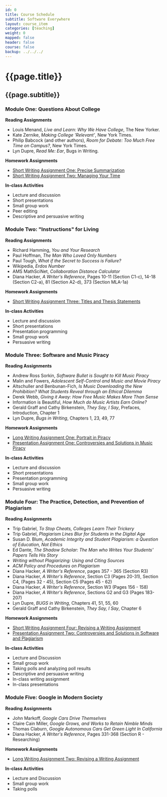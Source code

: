 ```yaml
---
id: 0 
title: Course Schedule
subtitle: Software Everywhere 
layout: course_item 
categories: [teaching]
weight: 0
mapped: false
header: false 
course: false 
backup: ../../../
---
```


# {{page.title}}

## {{page.subtitle}}

### Module One: Questions About College 

**Reading Assignments**

- Louis Menand, <em>Live and Learn: Why We Have College</em>, The New Yorker.
- Kate Zernike, <em>Making College 'Relevant'</em>, New York Times.
- Philip Babcock (and other authors), <em>Room for Debate: Too Much Free Time on Campus?</em>, New York Times.
- Lyn Dupre, <em>Read Me: Ear</em>, Bugs in Writing. 

**Homework Assignments**

- [Short Writing Assignment One: Precise Summarization]({{site.baseurl}}teaching/fs101F2013/provide/homework/hw1/fs101F2013-homework1.pdf)
- [Short Writing Assignment Two: Managing Your Time]({{site.baseurl}}teaching/fs101F2013/provide/homework/hw2/fs101F2013-homework2.pdf)

**In-class Activities**

- Lecture and discussion
- Short presentations
- Small group work
- Peer editing
- Descriptive and persuasive writing

### Module Two: "Instructions" for Living

**Reading Assignments**

- Richard Hamming, <em>You and Your Research</em>
- Paul Hoffman, <em>The Man Who Loved Only Numbers</em>
- Paul Tough, <em>What if the Secret to Success is Failure?</em>
- Wikipedia, *Erdos Number*
- AMS MathSciNet, *Collaboration Distance Calculator*
- Diana Hacker, <em>A Writer's Reference</em>, Pages 10-11 (Section C1-c), 14-18 (Section C2-a), 81 (Section A2-d), 373 (Section MLA-1a)

**Homework Assignments**

- [Short Writing Assignment Three: Titles and Thesis Statements]({{site.baseurl}}teaching/fs101F2013/provide/homework/hw3/fs101F2013-homework3.pdf)

**In-class Activities**

- Lecture and discussion
- Short presentations
- Presentation programming
- Small group work
- Persuasive writing

### Module Three: Software and Music Piracy 

**Reading Assignments**

- Andrew Ross Sorkin, <em>Software Bullet is Sought to Kill Music Piracy</em>
- Malin and Fowers, <em>Adolescent Self-Control and Music and Movie Piracy</em>
- Altschuller and Benbunan-Fich, <em>Is Music Downloading the New Prohibition? What Students Reveal through an Ethical Dilemma</em>
- Derek Webb, *Giving it Away: How Free Music Makes More Than Sense*
- Information is Beautiful, *How Much do Music Artists Earn Online?* 
- Gerald Graff and Cathy Birkenstein, <em>They Say, I Say</em>, Prefaces, Introduction, Chapter 1
-  Lyn Dupre, <em>Bugs in Writing</em>, Chapters 1, 23, 49, 77

**Homework Assignments**

- [Long Writing Assignment One: Portrait in Piracy]({{site.baseurl}}teaching/fs101F2013/provide/homework/hw4/fs101F2013-homework4.pdf)
- [Presentation Assignment One: Controversies and Solutions in Music Piracy]({{site.baseurl}}teaching/fs101F2013/provide/homework/hw5/fs101F2013-homework5.pdf)

**In-class Activities**

- Lecture and discussion
- Short presentations
- Presentation programming
- Small group work
- Persuasive writing

### Module Four: The Practice, Detection, and Prevention of Plagiarism

**Reading Assignments**

- Trip Gabriel, <em>To Stop Cheats, Colleges Learn Their Trickery</em>
- Trip Gabriel, <em>Plagiarism Lines Blur for Students in the Digital Age</em>
- Susan D. Blum, <em>Academic Integrity and Student Plagiarism: a Question of Education, Not Ethics</em>
- Ed Dante, <em>The Shadow Scholar: The Man who Writes Your Students' Papers Tells His Story</em>
- <em>Writing without Plagiarizing: Using and Citing Sources</em>
- <em>ACM Policy and Procedures on Plagiarism</em>
- Diana Hacker, <em>A Writer's Reference</em>, pages 357 - 365 (Section R3)
- Diana Hacker, <em>A Writer's Reference</em>, Section C3 (Pages 20-31), Section C4, (Pages 32 - 45), Section C5 (Pages 45 - 62)
- Diana Hacker, <em>A Writer's Reference</em>, Section W3 (Pages 156 - 158)
- Diana Hacker, <em>A Writer's Reference</em>, Sections G2 and G3 (Pages 183-207)
- Lyn Dupre, <em>BUGS in Writing</em>, Chapters 41, 51, 55, 60
- Gerald Graff and Cathy Birkenstein, <em>They Say, I Say</em>, Chapter 6

**Homework Assignments**

- [Short Writing Assignment Four: Revising a Writing Assignment]({{site.baseurl}}teaching/fs101F2013/provide/homework/hw6/fs101F2013-homework6.pdf)
- [Presentation Assignment Two: Controversies and Solutions in Software and Plagiarism]({{site.baseurl}}teaching/fs101F2013/provide/homework/hw7/fs101F2013-homework7.pdf)

**In-class Activities**

- Lecture and Discussion
- Small group work
- Taking polls and analyzing poll results
- Descriptive and persuasive writing
- In-class writing assignment
- In-class presentations

### Module Five: Google in Modern Society 

**Reading Assignments**

- John Markoff, <em>Google Cars Drive Themselves</em> 
- Claire Cain Miller, <em>Google Grows, and Works to Retain Nimble Minds</em>
- Thomas Claburn, <em>Google Autonomous Cars Get Green Light In California</em>
- Diana Hacker, <em>A Writer's Reference</em>, Pages 331-368 (Section R - Researching)  

**Homework Assignments**

- [Long Writing Assignment Two: Revising a Writing Assignment]({{site.baseurl}}teaching/fs101F2013/provide/homework/hw8/fs101F2013-homework8.pdf)

**In-class Activities**

- Lecture and Discussion
- Small group work
- Taking polls




